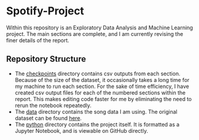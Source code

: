 # Spotify-Project
Within this repository is an Exploratory Data Analysis and Machine Learning project. The main sections are complete, and I am currently revising the finer details of the report.

## Repository Structure
- The [checkpoints](https://github.com/jacobresnikoff/spotify-project/tree/main/checkpoints) directory contains csv outputs from each section. Because of the size of the dataset, it occasionally takes a long time for my machine to run each section. For the sake of time efficiency, I have created csv output files for each of the numbered sections within the report. This makes editing code faster for me by eliminating the need to rerun the notebook repeatedly.
- The [data](https://github.com/jacobresnikoff/spotify-project/tree/main/data) directory contains the song data I am using. The original dataset can be found [here](https://www.kaggle.com/yamaerenay/spotify-dataset-19212020-160k-tracks).
- The [python](https://github.com/jacobresnikoff/spotify-project/tree/main/python) directory contains the project itself. It is formatted as a Jupyter Notebook, and is viewable on GitHub directly.

